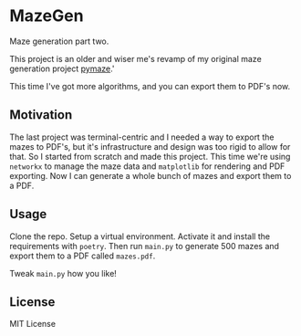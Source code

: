 # MazeGen

Maze generation part two.

This project is an older and wiser me's revamp of my original maze generation project [pymaze](https://github.com/GrandMoff100/Mazes).'

This time I've got more algorithms, and you can export them to PDF's now.

## Motivation

The last project was terminal-centric and I needed a way to export the mazes to PDF's, but it's infrastructure and design was too rigid to allow for that. So I started from scratch and made this project.
This time we're using `networkx` to manage the maze data and `matplotlib` for rendering and PDF exporting.
Now I can generate a whole bunch of mazes and export them to a PDF.

## Usage

Clone the repo.
Setup a virtual environment.
Activate it and install the requirements with `poetry`.
Then run `main.py` to generate 500 mazes and export them to a PDF called `mazes.pdf`.

Tweak `main.py` how you like!

## License

MIT License

